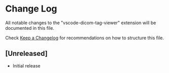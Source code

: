 # Change Log

All notable changes to the "vscode-dicom-tag-viewer" extension will be documented in this file.

Check [Keep a Changelog](http://keepachangelog.com/) for recommendations on how to structure this file.

## [Unreleased]

- Initial release